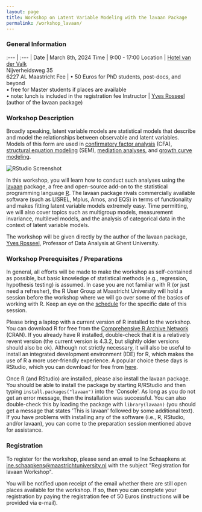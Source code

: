 ```yaml
---
layout: page
title: Workshop on Latent Variable Modeling with the lavaan Package
permalink: /workshop_lavaan/
---
```


### General Information

:--- | :--- |
Date | March 8th, 2024
Time | 9:00 - 17:00
Location | [Hotel van der Valk](https://www.hotelmaastricht.com)<br>Nijverheidsweg 35<br>6227 AL Maastricht
Fee | • 50 Euros for PhD students, post-docs, and beyond<br>• free for Master students if places are available<br>• note: lunch is included in the registration fee
Instructor | [Yves Rosseel](https://research.ugent.be/web/person/yves-rosseel-0/en) (author of the lavaan package)

### Workshop Description

Broadly speaking, latent variable models are statistical models that describe and model the relationships between observable and latent variables. Models of this form are used in [confirmatory factor analysis](https://en.wikipedia.org/wiki/Confirmatory_factor_analysis) (CFA), [structural equation modeling](https://en.wikipedia.org/wiki/Structural_equation_modeling) (SEM), [mediation analyses](https://en.wikipedia.org/wiki/Mediation_(statistics)), and [growth curve modeling](https://en.wikipedia.org/wiki/Latent_growth_modeling).

![RStudio Screenshot](/r-user-group/assets/images/screenshot_lavaan.png)

In this workshop, you will learn how to conduct such analyses using the [lavaan](https://lavaan.ugent.be) package, a free and open-source add-on to the statistical programming language [R](https://en.wikipedia.org/wiki/R_(programming_language)). The lavaan package rivals commercially available software (such as LISREL, Mplus, Amos, and EQS) in terms of functionality and makes fitting latent variable models extremely easy. Time permitting, we will also cover topics such as multigroup models, measurement invariance, multilevel models, and the analysis of categorical data in the context of latent variable models.

The workshop will be given directly by the author of the lavaan package, [Yves Rosseel](https://research.ugent.be/web/person/yves-rosseel-0/en), Professor of Data Analysis at Ghent University.

### Workshop Prerequisites / Preparations

In general, all efforts will be made to make the workshop as self-contained as possible, but basic knowledge of statistical methods (e.g., regression, hypothesis testing) is assumed. In case you are not familiar with R (or just need a refresher), the R User Group at Maastricht University will hold a session before the workshop where we will go over some of the basics of working with R. Keep an eye on the [schedule](schedule.md) for the specific date of this session.

Please bring a laptop with a current version of R installed to the workshop. You can download R for free from the [Comprehensive R Archive Network](https://cran.r-project.org) (CRAN). If you already have R installed, double-check that it is a relatively revent version (the current version is 4.3.2, but slightly older versions should also be ok). Although not strictly necessary, it will also be useful to install an integrated development environment (IDE) for R, which makes the use of R a more user-friendly experience. A popular choice these days is RStudio, which you can download for free from [here](https://posit.co/download/rstudio-desktop/).

Once R (and RStudio) are installed, please also install the lavaan package. You should be able to install the package by starting R/RStudio and then typing `install.packages("lavaan")` into the 'Console'. As long as you do not get an error message, then the installation was successful. You can also double-check this by loading the package with `library(lavaan)` (you should get a message that states 'This is lavaan' followed by some additional text). If you have problems with installing any of the software (i.e., R, RStudio, and/or lavaan), you can come to the preparation session mentioned above for assistance.

### Registration

To register for the workshop, please send an email to Ine Schaapkens at ine.schaapkens@maastrichtuniversity.nl with the subject "Registration for lavaan Workshop".

You will be notified upon receipt of the email whether there are still open places available for the workshop. If so, then you can complete your registration by paying the registration fee of 50 Euros (instructions will be provided via e-mail).
